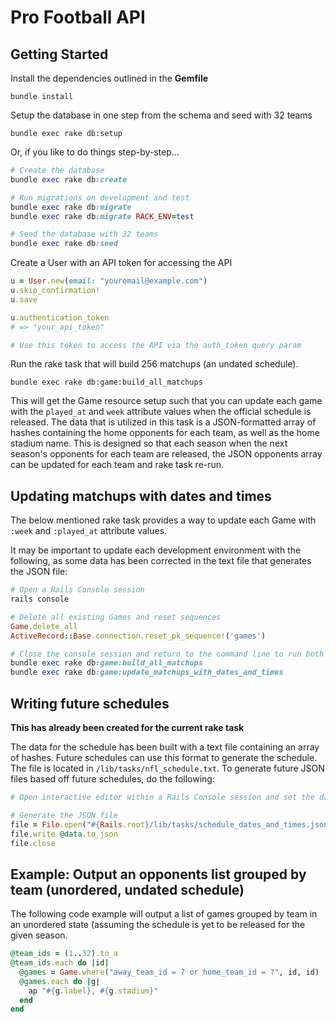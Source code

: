 # Pro Football API

## Getting Started

Install the dependencies outlined in the **Gemfile**

`bundle install`

Setup the database in one step from the schema and seed with 32 teams

`bundle exec rake db:setup`

Or, if you like to do things step-by-step...

```ruby
# Create the database
bundle exec rake db:create

# Run migrations on development and test
bundle exec rake db:migrate
bundle exec rake db:migrate RACK_ENV=test

# Seed the database with 32 teams
bundle exec rake db:seed
```

Create a User with an API token for accessing the API

```ruby
u = User.new(email: "youremail@example.com")
u.skip_confirmation!
u.save

u.authentication_token
# => "your_api_token"

# Use this token to access the API via the auth_token query param
```

Run the rake task that will build 256 matchups (an undated schedule).

`bundle exec rake db:game:build_all_matchups`

This will get the Game resource setup such that you can update each game with the `played_at` and `week` attribute values when the official schedule is released.  The data that is utilized in this task is a JSON-formatted array of hashes containing the home opponents for each team, as well as the home stadium name. This is designed so that each season when the next season's opponents for each team are released, the JSON opponents array can be updated for each team and rake task re-run.

## Updating matchups with dates and times

The below mentioned rake task provides a way to update each Game with `:week` and `:played_at` attribute values.

It may be important to update each development environment with the following, as some data has been corrected in the text file that generates the JSON file:

```ruby
# Open a Rails Console session
rails console

# Delete all existing Games and reset sequences
Game.delete_all
ActiveRecord::Base.connection.reset_pk_sequence!('games')

# Close the console session and return to the command line to run both rake tasks
bundle exec rake db:game:build_all_matchups
bundle exec rake db:game:update_matchups_with_dates_and_times
```

## Writing future schedules

**This has already been created for the current rake task**

The data for the schedule has been built with a text file containing an array of hashes. Future schedules can use this format to generate the schedule. The file is located in `/lib/tasks/nfl_schedule.txt`. To generate future JSON files based off future schedules, do the following:

```ruby
# Open interactive editor within a Rails Console session and set the data hash in the text file to a `@data` instance variable, then write and quit

# Generate the JSON file
file = File.open("#{Rails.root}/lib/tasks/schedule_dates_and_times.json", "w")
file.write @data.to_json
file.close
```

## Example: Output an opponents list grouped by team (unordered, undated schedule)

The following code example will output a list of games grouped by team in an unordered state (assuming the schedule is yet to be released for the given season.

```ruby
@team_ids = (1..32).to_a
@team_ids.each do |id|
  @games = Game.where("away_team_id = ? or home_team_id = ?", id, id)
  @games.each do |g|
    ap "#{g.label}, #{g.stadium}"
  end
end
```
